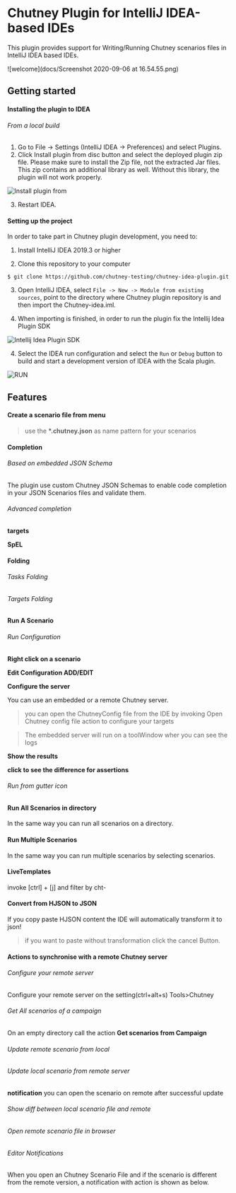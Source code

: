 <!--
  ~ SPDX-FileCopyrightText: 2017-2024 Enedis
  ~
  ~ SPDX-License-Identifier: Apache-2.0
  ~
  -->

# Chutney Plugin for IntelliJ IDEA-based IDEs
<!-- Plugin description -->
This plugin provides support for Writing/Running Chutney scenarios files in IntelliJ IDEA based IDEs.
<!-- Plugin description end -->
![welcome](docs/Screenshot 2020-09-06 at 16.54.55.png)


## Getting started
####  Installing the plugin to IDEA
###### From a local build
1. Go to File -> Settings (IntelliJ IDEA -> Preferences) and select Plugins.
2. Click Install plugin from disc button and select the deployed plugin zip file. Please make sure to install the Zip file, not the extracted Jar files. This zip contains an additional library as well. Without this library, the plugin will not work properly.

![Install plugin from](docs/to_add.png)

3. Restart IDEA.

#### Setting up the project

In order to take part in Chutney plugin development, you need to:

1. Install IntelliJ IDEA 2019.3 or higher

2. Clone this repository to your computer

  ```
  $ git clone https://github.com/chutney-testing/chutney-idea-plugin.git
  ```

3. Open IntelliJ IDEA, select `File -> New -> Module from existing sources`, point to
the directory where Chutney plugin repository is and then import the Chutney-idea.iml.

4. When importing is finished, in order to run the plugin fix the Intellij Idea Plugin SDK 

![Intellij Idea Plugin SDK](docs/to_add.png)

4. Select the IDEA run configuration and select the `Run` or `Debug` button to build and start a development version
of IDEA with the Scala plugin.

![RUN](docs/to_add.png)

##  Features
#### Create a scenario file from menu

> use the **\*.chutney.json** as name pattern for your scenarios

#### Completion
###### Based on embedded JSON Schema
The plugin use custom Chutney JSON Schemas to enable code completion in your JSON Scenarios files and validate them.


###### Advanced completion

**targets**

**SpEL**


#### Folding
###### Tasks Folding


###### Targets Folding


#### Run A Scenario
###### Run Configuration
**Right click on a scenario**


**Edit Configuration ADD/EDIT**


**Configure the server**

You can use an embedded or a remote Chutney server.


> you can open the ChutneyConfig file from the IDE by invoking Open Chutney config file action to configure your targets

  
> The embedded server will run on a toolWindow wher you can see the logs

 **Show the results**

 **click to see the difference for assertions**


###### Run from gutter icon


#### Run All Scenarios in directory

In the same way you can run all scenarios on a directory.


#### Run Multiple Scenarios 

In the same way you can run multiple scenarios by selecting scenarios.



#### LiveTemplates

invoke [ctrl] + [j] and filter by cht-


#### Convert from HJSON to JSON
If you copy paste HJSON content the IDE will automatically transform it to json!

> if you want to paste without transformation click the cancel Button.

#### Actions to synchronise with a remote Chutney server

###### Configure your remote server

Configure your remote server on the setting(ctrl+alt+s) Tools>Chutney

###### Get All scenarios of a campaign
On an empty directory call the action **Get scenarios from Campaign**


###### Update remote scenario from local

###### Update local scenario from remote server

**notification** you can open the scenario on remote after successful update


###### Show diff between local scenario file and remote


###### Open remote scenario file in browser


###### Editor Notifications
When you open an Chutney Scenario File and if the scenario is different from the remote version, a notification with action is shown as below.

